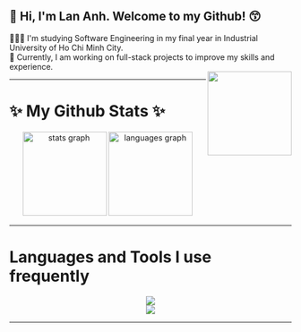 <!-- Introduction -->
<div align="left">
  <h2>👋 Hi, I'm Lan Anh. Welcome to my Github! 😙</h2>
  👩🏻‍💻 I'm studying Software Engineering in my final year in Industrial University of Ho Chi Minh City. <br/>
  💭 Currently, I am working on full-stack projects to improve my skills and experience.
</div>
<img align="right" height="150" src="https://i.imgflip.com/65efzo.gif"  />

---

<!--
**dhlananhh/dhlananhh** is a ✨ _special_ ✨ repository because its `README.md` (this file) appears on your GitHub profile.

Here are some ideas to get you started:

- 🔭 I’m currently working on ...
- 🌱 I’m currently learning ...
- 👯 I’m looking to collaborate on ...
- 🤔 I’m looking for help with ...
- 💬 Ask me about ...
- 📫 How to reach me: ...
- 😄 Pronouns: ...
- ⚡ Fun fact: ...
-->

# ✨ My Github Stats ✨
<!-- ![Lan Anh's GitHub stats](https://github-readme-stats.vercel.app/api?username=dhlananhh&theme=dracula&hide_border=false&include_all_commits=true&count_private=true)<br/> -->

<div align="center">
  <img src="https://github-readme-stats.vercel.app/api?username=dhlananhh&hide_title=false&hide_rank=false&show_icons=true&include_all_commits=true&count_private=true&disable_animations=false&theme=dracula&locale=en&hide_border=false" height="150" alt="stats graph"  />
  <img src="https://github-readme-stats.vercel.app/api/top-langs?username=dhlananhh&locale=en&hide_title=false&layout=compact&card_width=320&langs_count=5&theme=dracula&hide_border=false" height="150" alt="languages graph"  />
</div>

---

# Languages and Tools I use frequently
<div align="center">
  <img src="https://skillicons.dev/icons?i=python,java,html,css,bootstrap,tailwind,mui,javascript,c,react,nextjs,mongodb,mysql" />
  <br>
  <img src="https://skillicons.dev/icons?i=vscode,eclipse,git,github,figma,discord" />
  <br>
</div>

---

